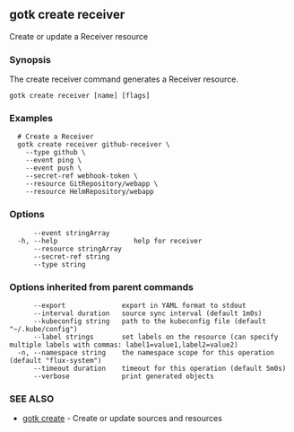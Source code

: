 ## gotk create receiver

Create or update a Receiver resource

### Synopsis

The create receiver command generates a Receiver resource.

```
gotk create receiver [name] [flags]
```

### Examples

```
  # Create a Receiver
  gotk create receiver github-receiver \
	--type github \
	--event ping \
	--event push \
	--secret-ref webhook-token \
	--resource GitRepository/webapp \
	--resource HelmRepository/webapp

```

### Options

```
      --event stringArray      
  -h, --help                   help for receiver
      --resource stringArray   
      --secret-ref string      
      --type string            
```

### Options inherited from parent commands

```
      --export              export in YAML format to stdout
      --interval duration   source sync interval (default 1m0s)
      --kubeconfig string   path to the kubeconfig file (default "~/.kube/config")
      --label strings       set labels on the resource (can specify multiple labels with commas: label1=value1,label2=value2)
  -n, --namespace string    the namespace scope for this operation (default "flux-system")
      --timeout duration    timeout for this operation (default 5m0s)
      --verbose             print generated objects
```

### SEE ALSO

* [gotk create](gotk_create.md)	 - Create or update sources and resources

